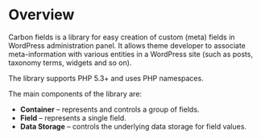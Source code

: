 # Overview

Carbon fields is a library for easy creation of custom (meta) fields in WordPress administration panel. It allows theme developer to associate meta-information with various entities in a WordPress site (such as posts, taxonomy terms, widgets and so on).

The library supports PHP 5.3+ and uses PHP namespaces.

The main components of the library are:

* **Container** – represents and controls a group of fields.
* **Field** – represents a single field.
* **Data Storage** – controls the underlying data storage for field values.